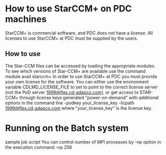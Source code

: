 
# How to use StarCCM+ on PDC machines
StarCCM+ is commercial software, and PDC does not have a license. All licenses
to use StarCCM+ at PDC must be supplied by the users.


## How to use

The Star-CCM files can be accessed by loading the appropriate modules. To see which versions of Star-CCM+ are available use the command
module avail starccm+
In order to use StarCCM+ at PDC you must provide your own license for the software.  You can either use the environment variable
CDLMD_LICENSE_FILE
to set to point to the correct license server (not the PoD server 1999@flex.cd-adapco.com), or get access to STAR-CCM+ through license keys generated "power-on-demand" with additional options in the command line
-podkey your_license_key -licpath 1999@flex.cd-adapco.com
where "your_license_key" is the license key.

# Running on the Batch system
sample job script
You can control number of MPI processes by -np option in the execution command
-np 256

